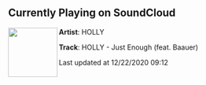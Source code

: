 ## Currently Playing on SoundCloud

[<img align="left" width="100" src="https://i1.sndcdn.com/artworks-8MwbM5t399zGeJVQ-ua8tAA-t50x50.jpg">](https://soundcloud.com/hollyhollys/holly-just-enough-feat-baauer?in=hollyhollys/sets/just-enough-feat-baauer)

**Artist**: HOLLY 

**Track**: HOLLY - Just Enough (feat. Baauer)

Last updated at 12/22/2020 09:12
